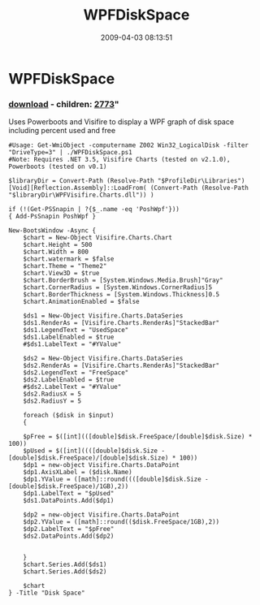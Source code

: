 ﻿---
pid:            992
parent:         0
children:       2773
poster:         Chad Miller
title:          WPFDiskSpace
date:           2009-04-03 08:13:51
format:         posh
---

# WPFDiskSpace

### [download](992.ps1) - children: [2773](2773.md)"

Uses Powerboots and Visifire to display a WPF graph of disk space including percent used and free

```posh
#Usage: Get-WmiObject -computername Z002 Win32_LogicalDisk -filter "DriveType=3" | ./WPFDiskSpace.ps1
#Note: Requires .NET 3.5, Visifire Charts (tested on v2.1.0), Powerboots (tested on v0.1)

$libraryDir = Convert-Path (Resolve-Path "$ProfileDir\Libraries")
[Void][Reflection.Assembly]::LoadFrom( (Convert-Path (Resolve-Path "$libraryDir\WPFVisifire.Charts.dll")) )

if (!(Get-PSSnapin | ?{$_.name -eq 'PoshWpf'}))
{ Add-PsSnapin PoshWpf }

New-BootsWindow -Async {
    $chart = New-Object Visifire.Charts.Chart
    $chart.Height = 500 
    $chart.Width = 800 
    $chart.watermark = $false
    $chart.Theme = "Theme2"
    $chart.View3D = $true
    $chart.BorderBrush = [System.Windows.Media.Brush]"Gray"
    $chart.CornerRadius = [System.Windows.CornerRadius]5
    $chart.BorderThickness = [System.Windows.Thickness]0.5
    $chart.AnimationEnabled = $false

    $ds1 = New-Object Visifire.Charts.DataSeries
    $ds1.RenderAs = [Visifire.Charts.RenderAs]"StackedBar"
    $ds1.LegendText = "UsedSpace"
    $ds1.LabelEnabled = $true
    #$ds1.LabelText = "#YValue"

    $ds2 = New-Object Visifire.Charts.DataSeries
    $ds2.RenderAs = [Visifire.Charts.RenderAs]"StackedBar"
    $ds2.LegendText = "FreeSpace"
    $ds2.LabelEnabled = $true
    #$ds2.LabelText = "#YValue"
    $ds2.RadiusX = 5
    $ds2.RadiusY = 5
 
    foreach ($disk in $input)
    {

    $pFree = $([int](([double]$disk.FreeSpace/[double]$disk.Size) * 100))
    $pUsed = $([int]((([double]$disk.Size - [double]$disk.FreeSpace)/[double]$disk.Size) * 100))
    $dp1 = new-object Visifire.Charts.DataPoint
    $dp1.AxisXLabel = ($disk.Name)
    $dp1.YValue = ([math]::round((([double]$disk.Size - [double]$disk.FreeSpace)/1GB),2))
    $dp1.LabelText = "$pUsed"
    $ds1.DataPoints.Add($dp1)

    $dp2 = new-object Visifire.Charts.DataPoint
    $dp2.YValue = ([math]::round(($disk.FreeSpace/1GB),2))
    $dp2.LabelText = "$pFree"
    $ds2.DataPoints.Add($dp2)


    }   
    $chart.Series.Add($ds1)
    $chart.Series.Add($ds2)

    $chart
} -Title "Disk Space"
```
